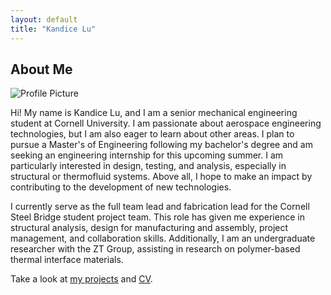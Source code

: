 ```yaml
---
layout: default
title: "Kandice Lu"
---
```


## About Me

<img src="{{ '/assets/images/profile_pic.jpg' | relative_url }}" alt="Profile Picture">


Hi! My name is Kandice Lu, and I am a senior mechanical engineering student at Cornell University. I am passionate about aerospace engineering technologies, but I am also eager to learn about other areas. I plan to pursue a Master's of Engineering following my bachelor's degree and am seeking an engineering internship for this upcoming summer. I am particularly interested in design, testing, and analysis, especially in structural or thermofluid systems. Above all, I hope to make an impact by contributing to the development of new technologies.

I currently serve as the full team lead and fabrication lead for the Cornell Steel Bridge student project team. This role has given me experience in structural analysis, design for manufacturing and assembly, project management, and collaboration skills. Additionally, I am an undergraduate researcher with the ZT Group, assisting in research on polymer-based thermal interface materials.

Take a look at <a href="{{ '/projects/' | relative_url }}">my projects</a> and <a href="{{ '/cv/' | relative_url }}">CV</a>.
